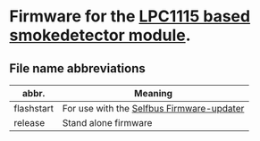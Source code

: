 # Firmware for the [LPC1115 based smokedetector module](https://selfbus.org/wiki/devices/sensors/6-smoke-detector-module).

## File name abbreviations

| abbr.      | Meaning                                                                                                         |
|------------|-----------------------------------------------------------------------------------------------------------------|
| flashstart | For use with the [Selfbus Firmware-updater](https://selfbus.org/wiki/software/tools/7-selfbus-bus-updater-tool) |
| release    | Stand alone firmware                                                                                            |